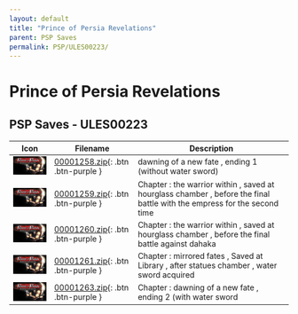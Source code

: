```yaml
---
layout: default
title: "Prince of Persia Revelations"
parent: PSP Saves
permalink: PSP/ULES00223/
---
```

# Prince of Persia Revelations

## PSP Saves - ULES00223

| Icon | Filename | Description |
|------|----------|-------------|
| ![Prince of Persia Revelations](ICON0.PNG) | [00001258.zip](00001258.zip){: .btn .btn-purple } | dawning of a new fate , ending 1 (without water sword) |
| ![Prince of Persia Revelations](ICON0.PNG) | [00001259.zip](00001259.zip){: .btn .btn-purple } | Chapter : the warrior within , saved at hourglass chamber , before the final battle with the empress for the second time |
| ![Prince of Persia Revelations](ICON0.PNG) | [00001260.zip](00001260.zip){: .btn .btn-purple } | Chapter : the warrior within , saved at hourglass chamber , before the final battle against dahaka |
| ![Prince of Persia Revelations](ICON0.PNG) | [00001261.zip](00001261.zip){: .btn .btn-purple } | Chapter : mirrored fates , Saved at Library , after statues chamber , water sword acquired |
| ![Prince of Persia Revelations](ICON0.PNG) | [00001263.zip](00001263.zip){: .btn .btn-purple } | Chapter : dawning of a new fate , ending 2 (with water sword |
